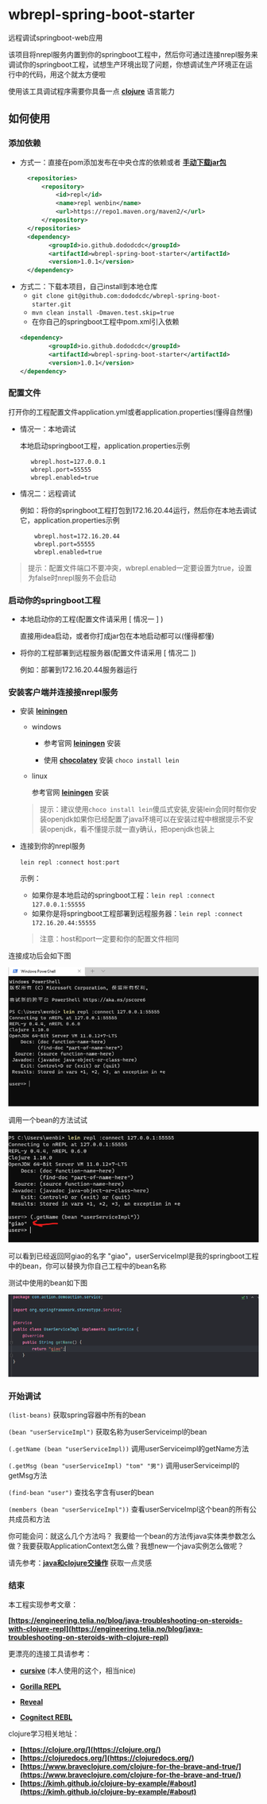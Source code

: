 # wbrepl-spring-boot-starter

远程调试springboot-web应用

该项目将nrepl服务内置到你的springboot工程中，然后你可通过连接nrepl服务来调试你的springboot工程，试想生产环境出现了问题，你想调试生产环境正在运行中的代码，用这个就太方便啦

使用该工具调试程序需要你具备一点 __[clojure](https://clojure.org/index)__ 语言能力

## 如何使用

### 添加依赖

* 方式一：直接在pom添加发布在中央仓库的依赖或者
  __[手动下载jar包](https://repo1.maven.org/maven2/io/github/dododcdc/wbrepl-spring-boot-starter/)__
  ```xml
    <repositories>
        <repository>
            <id>repl</id>
            <name>repl wenbin</name>
            <url>https://repo1.maven.org/maven2/</url>
        </repository>
    </repositories>
    <dependency>
          <groupId>io.github.dododcdc</groupId>
          <artifactId>wbrepl-spring-boot-starter</artifactId>
          <version>1.0.1</version>
    </dependency>

  ```
* 方式二：下载本项目，自己install到本地仓库
    * `git clone git@github.com:dododcdc/wbrepl-spring-boot-starter.git`
    * `mvn clean install -Dmaven.test.skip=true`
    * 在你自己的springboot工程中pom.xml引入依赖
  ```xml
  <dependency>
          <groupId>io.github.dododcdc</groupId>
          <artifactId>wbrepl-spring-boot-starter</artifactId>
          <version>1.0.1</version>
  </dependency>
  ```

### 配置文件
 打开你的工程配置文件application.yml或者application.properties(懂得自然懂)
   * 情况一：本地调试
  
     本地启动springboot工程，application.properties示例
     
     ```properties
        wbrepl.host=127.0.0.1
        wbrepl.port=55555
        wbrepl.enabled=true
     ```
     
   * 情况二：远程调试

       例如：将你的springboot工程打包到172.16.20.44运行，然后你在本地去调试它，application.properties示例

        ```properties
            wbrepl.host=172.16.20.44
            wbrepl.port=55555
            wbrepl.enabled=true
        ```

      

> 提示：配置文件端口不要冲突，wbrepl.enabled一定要设置为true，设置为false时nrepl服务不会启动

### 启动你的springboot工程 
* 本地启动你的工程(配置文件请采用 [ 情况一 ] )
   
  直接用idea启动，或者你打成jar包在本地启动都可以(懂得都懂)

* 将你的工程部署到远程服务器(配置文件请采用 [ 情况二 ])
  
  例如：部署到172.16.20.44服务器运行

### 安装客户端并连接接nrepl服务

* 安装 __[leiningen](https://leiningen.org/)__ 
  * windows 
    
    * 参考官网  __[leiningen](https://leiningen.org/)__ 安装

    * 使用 __[chocolatey](https://chocolatey.org/install)__ 安装 ```choco install lein```

  * linux

    参考官网 __[leiningen](https://leiningen.org/)__  安装 
  
  > 提示：建议使用`choco install lein`傻瓜式安装,安装lein会同时帮你安装openjdk如果你已经配置了java环境可以在安装过程中根据提示不安装openjdk，看不懂提示就一直y确认，把openjdk也装上

* 连接到你的nrepl服务

    `lein repl :connect host:port` 

  示例：

  * 如果你是本地启动的springboot工程：`lein repl :connect 127.0.0.1:55555`
  * 如果你是将springboot工程部署到远程服务器：`lein repl :connect 172.16.20.44:55555`
 
  > 注意：host和port一定要和你的配置文件相同

连接成功后会如下图

![img.png](img.png)

调用一个bean的方法试试

![img_1.png](img_1.png)

可以看到已经返回阿giao的名字 "giao"，userServiceImpl是我的springboot工程中的bean，你可以替换为你自己工程中的bean名称

测试中使用的bean如下图

![img_2.png](img_2.png)

### 开始调试
`(list-beans)` 获取spring容器中所有的bean

`(bean "userServiceImpl")` 获取名称为userServiceimpl的bean 

`(.getName (bean "userServiceImpl))` 调用userServiceimpl的getName方法

`(.getMsg (bean "userServiceImpl) "tom" "男")` 调用userServiceimpl的getMsg方法

`(find-bean "user")` 查找名字含有user的bean 

`(members (bean "userServiceImpl"))` 查看userServiceImpl这个bean的所有公共成员和方法

你可能会问：就这么几个方法吗？ 我要给一个bean的方法传java实体类参数怎么做？我要获取ApplicationContext怎么做？我想new一个java实例怎么做呢？

请先参考：__[java和clojure交操作](https://clojure.org/reference/java_interop)__ 获取一点灵感

### 结束
本工程实现参考文章：

__[https://engineering.telia.no/blog/java-troubleshooting-on-steroids-with-clojure-repl](https://engineering.telia.no/blog/java-troubleshooting-on-steroids-with-clojure-repl)__

更漂亮的连接工具请参考：
* __[cursive](https://cursive-ide.com/userguide/repl.html)__ (本人使用的这个，相当nice)

* __[Gorilla REPL](http://gorilla-repl.org/)__

* __[Reveal](https://vlaaad.github.io/reveal/)__

* __[Cognitect REBL](https://docs.datomic.com/cloud/other-tools/REBL.html)__

clojure学习相关地址： 
* __[https://clojure.org/](https://clojure.org/)__
* __[https://clojuredocs.org/](https://clojuredocs.org/)__
* __[https://www.braveclojure.com/clojure-for-the-brave-and-true/](https://www.braveclojure.com/clojure-for-the-brave-and-true/)__ 
* __[https://kimh.github.io/clojure-by-example/#about](https://kimh.github.io/clojure-by-example/#about)__



